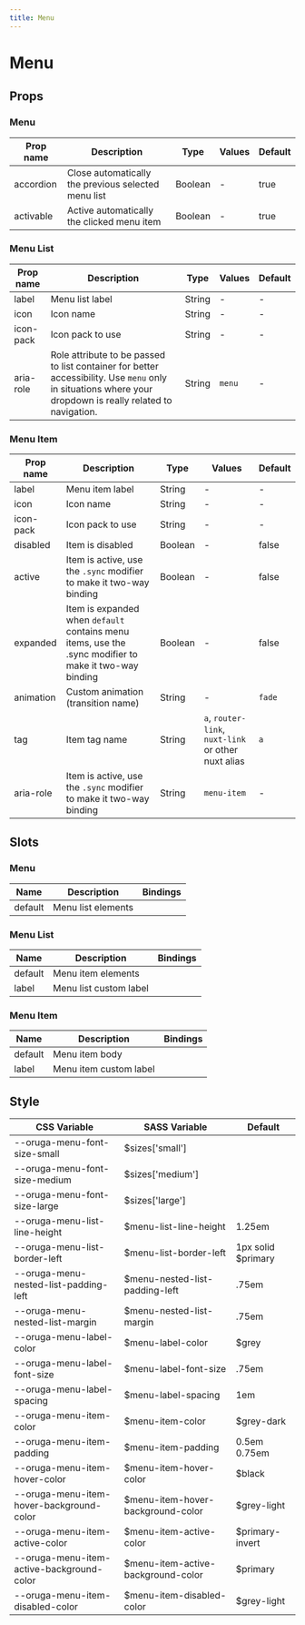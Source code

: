 ```yaml
---
title: Menu
---
```


# Menu

<example-menu />

[//]: # (## Class props)

[//]: # ()
[//]: # (<br />)

[//]: # ()
[//]: # (<inspector-menu-viewer />)

[//]: # ()
[//]: # (<br />)

[//]: # (<br />)

## Props

### Menu

| Prop name            | Description                                         | Type    | Values | Default |
| -------------------- |-----------------------------------------------------|---------|--------|---------|
| accordion            | Close automatically the previous selected menu list | Boolean | -      | true    |
| activable            | Active automatically the clicked menu item          | Boolean | -      | true    |

### Menu List

| Prop name  | Description                                                                                                                                                 | Type    | Values | Default |
|------------|-------------------------------------------------------------------------------------------------------------------------------------------------------------|---------|--------|---------|
| label      | Menu list label                                                                                                                                             | String  | -      | -       |
| icon       | Icon name                                                                                                                                                   | String  | -      | -       |
| icon-pack  | Icon pack to use                                                                                                                                            | String  | -      | -       |
| aria-role  | Role attribute to be passed to list container for better accessibility. Use `menu` only in situations where your dropdown is really related to navigation.  | String  | `menu` | -       |

### Menu Item

| Prop name | Description                                                                                             | Type    | Values                                              | Default |
|-----------|---------------------------------------------------------------------------------------------------------|---------|-----------------------------------------------------|---------|
| label     | Menu item label                                                                                         | String  | -                                                   | -       |
| icon      | Icon name                                                                                               | String  | -                                                   | -       |
| icon-pack | Icon pack to use                                                                                        | String  | -                                                   | -       |
| disabled  | Item is disabled                                                                                        | Boolean | -                                                   | false   |
| active    | Item is active, use the `.sync` modifier to make it two-way binding                                     | Boolean | -                                                   | false   |
| expanded  | Item is expanded when `default` contains menu items, use the .sync modifier to make it two-way binding  | Boolean | -                                                   | false   |
| animation | Custom animation (transition name)                                                                      | String  | -                                                   | `fade`  |
| tag       | Item tag name                                                                                           | String  | `a`, `router-link`, `nuxt-link` or other nuxt alias | `a`     |
| aria-role | Item is active, use the `.sync` modifier to make it two-way binding                                     | String  | `menu-item`                                         | -       |

## Slots

### Menu

| Name    | Description        | Bindings |
| ------- |--------------------| -------- |
| default | Menu list elements |          |

### Menu List

| Name    | Description            | Bindings |
|---------|------------------------| -------- |
| default | Menu item elements     |          |
| label   | Menu list custom label |          |

### Menu Item

| Name    | Description            | Bindings |
|---------|------------------------| -------- |
| default | Menu item body         |          |
| label   | Menu item custom label |          |


## Style

| CSS Variable                              | SASS Variable                       | Default            |
|-------------------------------------------|-------------------------------------|--------------------|
| --oruga-menu-font-size-small              | \$sizes['small']                    |                    |
| --oruga-menu-font-size-medium             | \$sizes['medium']                   |                    |
| --oruga-menu-font-size-large              | \$sizes['large']                    |                    |
| --oruga-menu-list-line-height             | \$menu-list-line-height             | 1.25em             |
| --oruga-menu-list-border-left             | \$menu-list-border-left             | 1px solid $primary |
| --oruga-menu-nested-list-padding-left     | \$menu-nested-list-padding-left     | .75em              |
| --oruga-menu-nested-list-margin           | \$menu-nested-list-margin           | .75em              |
| --oruga-menu-label-color                  | \$menu-label-color                  | $grey              |
| --oruga-menu-label-font-size              | \$menu-label-font-size              | .75em              |
| --oruga-menu-label-spacing                | \$menu-label-spacing                | 1em                |
| --oruga-menu-item-color                   | \$menu-item-color                   | $grey-dark         |
| --oruga-menu-item-padding                 | \$menu-item-padding                 | 0.5em 0.75em       |
| --oruga-menu-item-hover-color             | \$menu-item-hover-color             | $black             |
| --oruga-menu-item-hover-background-color  | \$menu-item-hover-background-color  | $grey-light        |
| --oruga-menu-item-active-color            | \$menu-item-active-color            | $primary-invert    |
| --oruga-menu-item-active-background-color | \$menu-item-active-background-color | $primary           |
| --oruga-menu-item-disabled-color          | \$menu-item-disabled-color          | $grey-light        |

